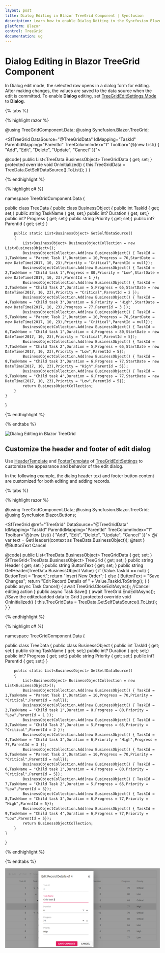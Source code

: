 ```yaml
---
layout: post
title: Dialog Editing in Blazor TreeGrid Component | Syncfusion
description: Learn how to enable Dialog Dditing in the Syncfusion Blazor TreeGrid, customize templates, validate inputs, and save or discard changes.
platform: Blazor
control: TreeGrid
documentation: ug
---
```


# Dialog Editing in Blazor TreeGrid Component

In Dialog edit mode, the selected row opens in a dialog form for editing. After making changes, the values are saved to the data source when the edit is committed. To enable **Dialog** editing, set [TreeGridEditSettings.Mode](https://help.syncfusion.com/cr/blazor/Syncfusion.Blazor.TreeGrid.TreeGridEditSettings.html#Syncfusion_Blazor_TreeGrid_TreeGridEditSettings_Mode) to **Dialog**.



{% tabs %}

{% highlight razor %}

@using TreeGridComponent.Data;
@using Syncfusion.Blazor.TreeGrid;

<SfTreeGrid DataSource="@TreeGridData" IdMapping="TaskId" ParentIdMapping="ParentId" TreeColumnIndex="1" Toolbar="@(new List<string>() { "Add", "Edit", "Delete", "Update", "Cancel" })">
    <TreeGridEditSettings AllowEditing="true" AllowAdding="true" AllowDeleting="true" Mode="Syncfusion.Blazor.TreeGrid.EditMode.Dialog" />
    <TreeGridColumns>
        <TreeGridColumn Field="TaskId" HeaderText="Task ID" IsPrimaryKey="true" Width="80" TextAlign="Syncfusion.Blazor.Grids.TextAlign.Right"></TreeGridColumn>
        <TreeGridColumn Field="TaskName" HeaderText="Task Name" Width="160"></TreeGridColumn>
        <TreeGridColumn Field="Duration" HeaderText="Duration" Width="100" TextAlign="Syncfusion.Blazor.Grids.TextAlign.Right"></TreeGridColumn>
        <TreeGridColumn Field="Progress" HeaderText="Progress" Width="100" TextAlign="Syncfusion.Blazor.Grids.TextAlign.Right"></TreeGridColumn>
        <TreeGridColumn Field="Priority" HeaderText="Priority" Width="80"></TreeGridColumn>
    </TreeGridColumns>
</SfTreeGrid>

@code{
    public List<TreeData.BusinessObject> TreeGridData { get; set; }
    protected override void OnInitialized()
    {
        this.TreeGridData = TreeData.GetSelfDataSource().ToList();
    }
}

{% endhighlight %}

{% highlight c# %}

namespace TreeGridComponent.Data {

public class TreeData
    {
        public class BusinessObject
        {
            public int TaskId { get; set;}
            public string TaskName { get; set;}
            public int? Duration { get; set;}
            public int? Progress { get; set;}
            public string Priority { get; set;}
            public int? ParentId { get; set;}
        }

        public static List<BusinessObject> GetSelfDataSource()
        {
            List<BusinessObject> BusinessObjectCollection = new List<BusinessObject>();
            BusinessObjectCollection.Add(new BusinessObject() { TaskId = 1,TaskName = "Parent Task 1",Duration = 10,Progress = 70,StartDate = new DateTime(2017, 10, 23),Priority = "Critical",ParentId = null});
            BusinessObjectCollection.Add(new BusinessObject() { TaskId = 2,TaskName = "Child task 1",Progress = 80,Priority = "Low",StartDate = new DateTime(2017, 10, 23),ParentId = 1 });
            BusinessObjectCollection.Add(new BusinessObject() { TaskId = 3,TaskName = "Child Task 2",Duration = 5,Progress = 65,StartDate = new DateTime(2017, 10, 23),Priority = "Critical",ParentId = 2 });
            BusinessObjectCollection.Add(new BusinessObject() { TaskId = 4,TaskName = "Child task 3",Duration = 6,Priority = "High",StartDate = new DateTime(2017, 10, 23),Progress = 77,ParentId = 3 });
            BusinessObjectCollection.Add(new BusinessObject() { TaskId = 5,TaskName = "Parent Task 2",Duration = 10,Progress = 70,StartDate = new DateTime(2017, 10, 23),Priority = "Critical",ParentId = null});
            BusinessObjectCollection.Add(new BusinessObject() { TaskId = 6,TaskName = "Child task 1",Duration = 4,Progress = 80,StartDate = new DateTime(2017, 10, 23),Priority = "Critical",ParentId = 5});
            BusinessObjectCollection.Add(new BusinessObject() { TaskId = 7,TaskName = "Child Task 2",Duration = 5,Progress = 65,StartDate = new DateTime(2017, 10, 23),Priority = "Low",ParentId = 5});
            BusinessObjectCollection.Add(new BusinessObject() { TaskId = 8,TaskName = "Child task 3",Duration = 6,Progress = 77,StartDate = new DateTime(2017, 10, 23),Priority = "High",ParentId = 5});
            BusinessObjectCollection.Add(new BusinessObject() { TaskId = 9,TaskName = "Child task 4",Duration = 6,Progress = 77,StartDate = new DateTime(2017, 10, 23),Priority = "Low",ParentId = 5});
            return BusinessObjectCollection;
        }
    }
}

{% endhighlight %}

{% endtabs %}

![Dialog Editing in Blazor TreeGrid](../images/blazor-treegrid-dialog-editing.png)

## Customize the header and footer of edit dialog

Use [HeaderTemplate](https://help.syncfusion.com/cr/blazor/Syncfusion.Blazor.TreeGrid.TreeGridEditSettings.html#Syncfusion_Blazor_TreeGrid_TreeGridEditSettings_HeaderTemplate) and [FooterTemplate](https://help.syncfusion.com/cr/blazor/Syncfusion.Blazor.TreeGrid.TreeGridEditSettings.html#Syncfusion_Blazor_TreeGrid_TreeGridEditSettings_FooterTemplate) of [TreeGridEditSettings](https://help.syncfusion.com/cr/blazor/Syncfusion.Blazor.TreeGrid.TreeGridEditSettings.html) to customize the appearance and behavior of the edit dialog.

In the following example, the dialog header text and footer button content are customized for both editing and adding records.

{% tabs %}

{% highlight razor %}

@using TreeGridComponent.Data;
@using Syncfusion.Blazor.TreeGrid;
@using Syncfusion.Blazor.Buttons;

<SfTreeGrid @ref="TreeGrid" DataSource="@TreeGridData" IdMapping="TaskId" ParentIdMapping="ParentId" TreeColumnIndex="1" Toolbar="@(new List<string>() { "Add", "Edit", "Delete", "Update", "Cancel" })">
    <TreeGridEditSettings AllowAdding="true" AllowEditing="true" AllowDeleting="true" Mode="Syncfusion.Blazor.TreeGrid.EditMode.Dialog">
        <HeaderTemplate>
            @{
                var text = GetHeader((context as TreeData.BusinessObject));
                <span>@text</span>
            }
        </HeaderTemplate>
        <FooterTemplate>
            <SfButton OnClick="@Save" IsPrimary="true">@ButtonText</SfButton>
            <SfButton OnClick="@Cancel">Cancel</SfButton>
        </FooterTemplate>
    </TreeGridEditSettings>
    <TreeGridColumns>
        <TreeGridColumn Field="TaskId" HeaderText="Task ID" IsPrimaryKey="true" Width="80" TextAlign="Syncfusion.Blazor.Grids.TextAlign.Right"></TreeGridColumn>
        <TreeGridColumn Field="TaskName" HeaderText="Task Name" Width="160"></TreeGridColumn>
        <TreeGridColumn Field="Duration" HeaderText="Duration" Width="100" TextAlign="Syncfusion.Blazor.Grids.TextAlign.Right"></TreeGridColumn>
        <TreeGridColumn Field="Progress" HeaderText="Progress" Width="100" TextAlign="Syncfusion.Blazor.Grids.TextAlign.Right"></TreeGridColumn>
        <TreeGridColumn Field="Priority" HeaderText="Priority" Width="80"></TreeGridColumn>
    </TreeGridColumns>
</SfTreeGrid>

@code{
    public List<TreeData.BusinessObject> TreeGridData { get; set; }
    SfTreeGrid<TreeData.BusinessObject> TreeGrid { get; set; }
    public string Header { get; set; }
    public string ButtonText { get; set; }
    public string GetHeader(TreeData.BusinessObject Value)
    {
        if (Value.TaskId == null)
        {
            ButtonText = "Insert";
            return "Insert New Order";
        }
        else
        {
            ButtonText = "Save Changes";
            return "Edit Record Details of " + Value.TaskId.ToString();
        }
    }
    public async Task Cancel()
    {
        await TreeGrid.CloseEditAsync();     //Cancel editing action
    }
    public async Task Save()
    {
        await TreeGrid.EndEditAsync();       //Save the edited/added data to Grid
    }
    protected override void OnInitialized()
    {
        this.TreeGridData = TreeData.GetSelfDataSource().ToList();
    }
}

{% endhighlight %}

{% highlight c# %}

namespace TreeGridComponent.Data {

public class TreeData
    {
        public class BusinessObject
        {
            public int TaskId { get; set;}
            public string TaskName { get; set;}
            public int? Duration { get; set;}
            public int? Progress { get; set;}
            public string Priority { get; set;}
            public int? ParentId { get; set;}
        }

        public static List<BusinessObject> GetSelfDataSource()
        {
            List<BusinessObject> BusinessObjectCollection = new List<BusinessObject>();
            BusinessObjectCollection.Add(new BusinessObject() { TaskId = 1,TaskName = "Parent Task 1",Duration = 10,Progress = 70,Priority = "Critical",ParentId = null});
            BusinessObjectCollection.Add(new BusinessObject() { TaskId = 2,TaskName = "Child task 1",Duration = 8,Progress = 80,Priority = "Low",ParentId = 1 });
            BusinessObjectCollection.Add(new BusinessObject() { TaskId = 3,TaskName = "Child Task 2",Duration = 5,Progress = 65,Priority = "Critical",ParentId = 2 });
            BusinessObjectCollection.Add(new BusinessObject() { TaskId = 4,TaskName = "Child task 3",Duration = 6,Priority = "High",Progress = 77,ParentId = 3 });
            BusinessObjectCollection.Add(new BusinessObject() { TaskId = 5,TaskName = "Parent Task 2",Duration = 10,Progress = 70,Priority = "Critical",ParentId = null});
            BusinessObjectCollection.Add(new BusinessObject() { TaskId = 6,TaskName = "Child task 1",Duration = 4,Progress = 80,Priority = "Critical",ParentId = 5});
            BusinessObjectCollection.Add(new BusinessObject() { TaskId = 7,TaskName = "Child Task 2",Duration = 5,Progress = 65,Priority = "Low",ParentId = 5});
            BusinessObjectCollection.Add(new BusinessObject() { TaskId = 8,TaskName = "Child task 3",Duration = 6,Progress = 77,Priority = "High",ParentId = 5});
            BusinessObjectCollection.Add(new BusinessObject() { TaskId = 9,TaskName = "Child task 4",Duration = 6,Progress = 77,Priority = "Low",ParentId = 5});
            return BusinessObjectCollection;
        }
    }
}

{% endhighlight %}

{% endtabs %}


![Customize the header and footer of the edit dialog in Blazor TreeGrid](../images/blazor-treegrid-customize-edit-dialog.png)

